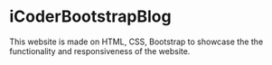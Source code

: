 # iCoderBootstrapBlog
This website is made on HTML, CSS, Bootstrap to showcase the the functionality and responsiveness of the website.
